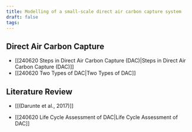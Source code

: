 ```yaml
---
title: Modelling of a small-scale direct air carbon capture system
draft: false
tags:
---
```

  

## Direct Air Carbon Capture
- [[240620 Steps in Direct Air Carbon Capture (DAC)|Steps in Direct Air Carbon Capture (DAC)]]
- [[240620 Two Types of DAC|Two Types of DAC]]
## Literature Review
- [[(Darunte et al., 2017)]]

- [[240620 Life Cycle Assessment of DAC|Life Cycle Assessment of DAC]]



